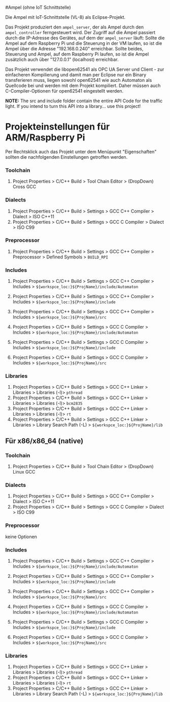 #Ampel (ohne IoT Schnittstelle)

Die Ampel mit IoT-Schnittstelle (VL-8) als Eclipse-Projekt.

Das Projekt produziert den `ampel_server`, der als Ampel durch den `ampel_controller` ferngesteuert wird. Der Zugriff auf die Ampel passiert durch die IP-Adresse des Gerätes, auf dem der `ampel_server` läuft: Sollte die Ampel auf dem Raspberry Pi und die Steuerung in der VM laufen, so ist die Ampel über die Adresse "192.168.0.240" erreichbar. Sollte beides, Steuerung und Ampel, auf dem Raspberry Pi laufen, so ist die Ampel zusätzlich auch über "127.0.0.1" (localhost) erreichbar.  
 
Das Projekt verwendet die libopen62541 als OPC UA Server und Client - zur einfacheren Kompilierung und damit man per Eclipse nur ein Binary transferieren muss, liegen sowohl open62541 wie auch Automaton als Quellcode bei und werden mit dem Projekt kompiliert. Daher müssen auch C-Compiler-Optionen für open62541 eingestellt werden.

**NOTE:** The src and include folder contain the entire API Code for the traffic light. If you intend to turn this API into a library... use this project!

# Projekteinstellungen für  ARM/Raspberry Pi

Per Rechtsklick auch das Projekt unter dem Menüpunkt "Eigenschaften" sollten die nachfolgenden Einstellungen getroffen werden.

### Toolchain

1. Project Properties >  C/C++ Build > Tool Chain Editor > (DropDown) Cross GCC

### Dialects
1. Project Properties >  C/C++ Build > Settings > GCC C++ Compiler > Dialect > ISO C++11
1. Project Properties >  C/C++ Build > Settings > GCC C Compiler > Dialect > ISO C99

### Preprocessor
1. Project Properties >  C/C++ Build > Settings > GCC C++ Compiler > Preprocessor > Defined Symbols > `BUILD_RPI`

### Includes
1. Project Properties >  C/C++ Build > Settings > GCC C++ Compiler > Includes > `${workspce_loc:}${ProjName}/include/Automaton`
1. Project Properties >  C/C++ Build > Settings > GCC C++ Compiler > Includes > `${workspce_loc:}${ProjName}/include`
1. Project Properties >  C/C++ Build > Settings > GCC C++ Compiler > Includes > `${workspce_loc:}${ProjName}/src`

1. Project Properties >  C/C++ Build > Settings > GCC C Compiler > Includes > `${workspce_loc:}${ProjName}/include/Automaton`
1. Project Properties >  C/C++ Build > Settings > GCC C Compiler > Includes > `${workspce_loc:}${ProjName}/include`
1. Project Properties >  C/C++ Build > Settings > GCC C Compiler > Includes > `${workspce_loc:}${ProjName}/src`

### Libraries
1. Project Properties >  C/C++ Build > Settings > GCC C++ Linker > Libraries > Libraries (-l)> `pthread`
1. Project Properties >  C/C++ Build > Settings > GCC C++ Linker > Libraries > Libraries (-l)> `bcm2835`
1. Project Properties >  C/C++ Build > Settings > GCC C++ Linker > Libraries > Libraries (-l)> `rt`
1. Project Properties >  C/C++ Build > Settings > GCC C++ Linker > Libraries > Library Search Path (-L) > `${workspce_loc:}${ProjName}/lib`


## Für x86/x86_64 (native)

### Toolchain

1. Project Properties >  C/C++ Build > Tool Chain Editor > (DropDown) Linux GCC

### Dialects
1. Project Properties >  C/C++ Build > Settings > GCC C++ Compiler > Dialect > ISO C++11
1. Project Properties >  C/C++ Build > Settings > GCC C Compiler > Dialect > ISO C99

### Preprocessor
keine Optionen

### Includes
1. Project Properties >  C/C++ Build > Settings > GCC C++ Compiler > Includes > `${workspce_loc:}${ProjName}/include/Automaton`
1. Project Properties >  C/C++ Build > Settings > GCC C++ Compiler > Includes > `${workspce_loc:}${ProjName}/include`
1. Project Properties >  C/C++ Build > Settings > GCC C++ Compiler > Includes > `${workspce_loc:}${ProjName}/src`

1. Project Properties >  C/C++ Build > Settings > GCC C Compiler > Includes > `${workspce_loc:}${ProjName}/include/Automaton`
1. Project Properties >  C/C++ Build > Settings > GCC C Compiler > Includes > `${workspce_loc:}${ProjName}/include`
1. Project Properties >  C/C++ Build > Settings > GCC C Compiler > Includes > `${workspce_loc:}${ProjName}/src`

### Libraries
1. Project Properties >  C/C++ Build > Settings > GCC C++ Linker > Libraries > Libraries (-l)> `pthread`
1. Project Properties >  C/C++ Build > Settings > GCC C++ Linker > Libraries > Libraries (-l)> `rt`
1. Project Properties >  C/C++ Build > Settings > GCC C++ Linker > Libraries > Library Search Path (-L) > `${workspce_loc:}${ProjName}/lib`
